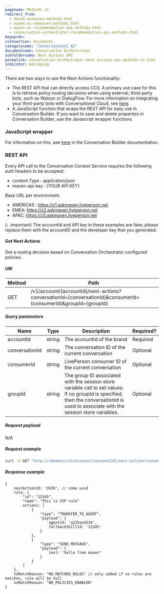 ```yaml
---
pagename: Methods v1
redirect_from:
  - maven-askmaven-methods.html
  - maven-ai-askmaven-methods.html
  - maven-ai-recommendation-api-methods.html
  - conversation-orchestrator-recommendation-api-methods.html
Keywords:
sitesection: Documents
categoryname: "Conversational AI"
documentname: Conversation Orchestrator
subfoldername: Next Actions API
permalink: conversation-orchestrator-next-actions-api-methods-v1.html
indicator: messaging
---
```


There are two ways to use the Next Actions functionality:

* The REST API that can directly access CCS. A primary use case for this is to retrieve policy routing decisions when using external, third-party bots, such as Watson or DialogFlow. For more information on integrating your third-party bots with Conversational Cloud, see [here](third-party-bots-getting-started.html).
* A JavaScript function that wraps the REST API for easy use in Conversation Builder. If you want to save and delete properties in Conversation Builder, use the Javascript wrapper functions.

### JavaScript wrapper
For information on this, see [here](conversation-builder-scripting-functions-askmaven.html) in the Conversation Builder documentation.

### REST API
Every API call to the Conversation Context Service requires the following auth headers to be accepted:  

* content-Type : application/json  
* maven-api-key : {YOUR API KEY}

Base URL per environment:

* AMERICAS : https://z1.askmaven.liveperson.net
* EMEA: https://z2.askmaven.liveperson.net
* APAC: https://z3.askmaven.liveperson.net

{: .important}
The accountId and API key in these examples are fake; please replace them with the accountID and the developer key that you generated.

#### Get Next Actions
Get a routing decision based on Conversation Orchestrator configured policies.

##### URI

| Method | Path |
| --- | --- |
| GET | /v1/account/{accountId}/next-actions?conversationId={conversationId}&consumerId={consumerId}&groupId={groupId} |

##### Query parameters

| Name | Type | Description | Required? |
| --- | --- | --- | --- |
| accountId | string | The accountId of the brand | Required |
| conversationId | string | The conversation ID of the current conversation | Optional |
| consumerId | string | LivePerson consumer ID of the current conversation | Optional |
| groupId | string | The group ID associated with the session store variable call to set values. If no groupId is specified, then the conversationId is used to associate with the session store variables. | Optional |

##### Request payload
N/A

##### Request example
```bash
curl -X GET "http://{domain}/v1/account/{accountId}/next-actions?conversationId=myconversationId&consumerId=myconsumerId&groupId=mygroupId" -H  "accept: */*" -H  "maven-api-key: ABCD12BigSbWF2ZW4tcm91dGluZw=="
```

##### Response example
```
{
    nextActionId: 'UUID', // some uuid
    rule: {
        "id": "12345",
        "name": "This is VIP rule"
        actions: [
            {
                "type": "TRANSFER_TO_AGENT",
                "payload": {
                    agentId: 'g23hasd234',
                    fallbackSkillId: '12345'
                }
            },
            {
                "type": "SEND_MESSAGE",
                "payload": {
                    text: 'hello from maven"
                }
            }
        ]
    },
    noMatchReason: "NO_MATCHED_RULES" // only added if no rules are matches, rule will be null
    noMatchReason: "NO_POLICIES_ENABLED"
}
```
